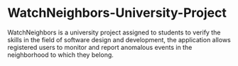 # WatchNeighbors-University-Project

WatchNeighbors is a university project assigned to students to verify the skills in the field of software  design and development, the application allows registered users to monitor and report anomalous events in  the neighborhood to which they belong.
